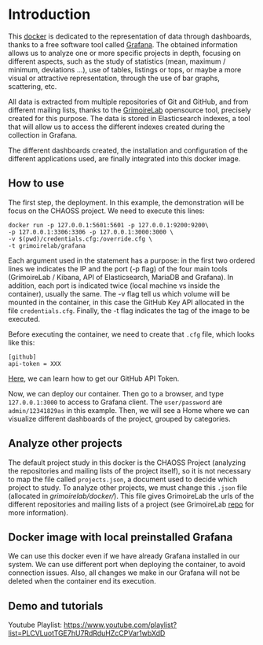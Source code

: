 # Introduction

This [docker](https://hub.docker.com/r/onac8/grafana-grimoirelab) is dedicated to the representation of data through dashboards, thanks to a free software tool called [Grafana](https://grafana.com/). The obtained information allows us to analyze one or more specific projects in depth, focusing on different aspects, such as the study of statistics (mean, maximum / minimum, deviations ...), use of tables, listings or tops, or maybe a more visual or attractive representation, through the use of bar graphs, scattering, etc.

All data is extracted from multiple repositories of Git and GitHub, and from different mailing lists, thanks to the [GrimoireLab](https://chaoss.github.io/grimoirelab-tutorial/) opensource tool, precisely created for this purpose. The data is stored in Elasticsearch indexes, a tool that will allow us to access the different indexes created during the collection in Grafana.

The different dashboards created, the installation and configuration of the different applications used, are finally integrated into this docker image.

## How to use

The first step, the deployment. In this example, the demonstration will be focus on the CHAOSS project. We need to execute this lines:

`docker run -p 127.0.0.1:5601:5601 -p 127.0.0.1:9200:9200\`  
`-p 127.0.0.1:3306:3306 -p 127.0.0.1:3000:3000 \`  
`-v $(pwd)/credentials.cfg:/override.cfg \`  
`-t grimoirelab/grafana`  

Each argument used in the statement has a purpose: in the first two ordered lines we indicates the IP and the port (-p flag) of the four main tools (GrimoireLab / Kibana, API of Elasticsearch, MariaDB and Grafana). In addition, each port is indicated twice (local machine vs inside the container), usually the same. The -v flag tell us which volume will be mounted in the container, in this case the GitHub Key API allocated in the file `credentials.cfg`. Finally, the -t flag indicates the tag of the image to be executed.

Before executing the container, we need to create that `.cfg` file, which looks like this:  

`[github]`  
`api-token = XXX`  

[Here](https://help.github.com/es/github/authenticating-to-github/creating-a-personal-access-token-for-the-command-line), we can learn how to get our GitHub API Token.

Now, we can deploy our container. Then go to a browser, and type `127.0.0.1:3000` to access to Grafana client. The `user/password` are `admin/12341829as` in this example. Then, we will see a Home where we can visualize different dashboards of the project, grouped by categories.


## Analyze other projects

The default project study in this docker is the CHAOSS Project (analyzing the repositories and mailing lists of the project itself), so it is not necessary to map the file called `projects.json`, a document used to decide which project to study. To analyze other projects, we must change this `.json` file (allocated in *grimoirelab/docker/*). This file gives GrimoireLab the urls of the different repositories and mailing lists of a project (see GrimoireLab [repo](https://github.com/chaoss/grimoirelab) for more information).



## Docker image with local preinstalled Grafana

We can use this docker even if we have already Grafana installed in our system. We can use different port when deploying the container, to avoid connection issues. Also, all changes we make in our Grafana will not be deleted when the container end its execution.

## Demo and tutorials
Youtube Playlist: https://www.youtube.com/playlist?list=PLCVLuotTGE7hU7RdRduHZcCPVar1wbXdD
